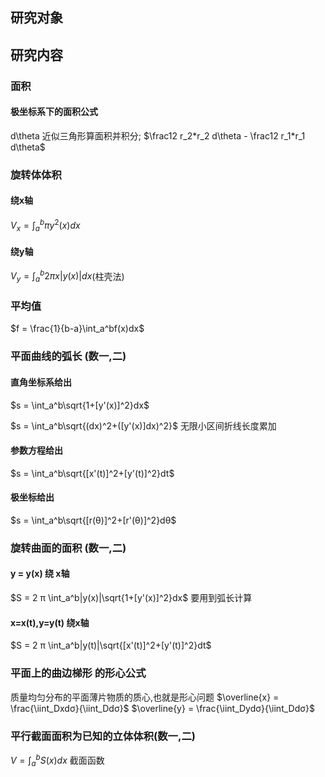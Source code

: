 ## 研究对象

## 研究内容
### 面积

#### 极坐标系下的面积公式
d\theta 近似三角形算面积并积分;
$\frac12 r_2*r_2 d\theta - \frac12 r_1*r_1 d\theta$ 

### 旋转体体积
#### 绕x轴
$V_x = \int_a^b\pi y^2(x) dx$ 
#### 绕y轴
$V_y = \int_a^b 2\pi x |y(x)|dx$(柱壳法) 

### 平均值
$f = \frac{1}{b-a}\int_a^bf(x)dx$ 

### 平面曲线的弧长 (数一,二)
#### 直角坐标系给出 
$s = \int_a^b\sqrt{1+[y'(x)]^2}dx$ 

$s = \int_a^b\sqrt{(dx)^2+([y'(x)]dx)^2}$ 
无限小区间折线长度累加

#### 参数方程给出
$s = \int_a^b\sqrt{[x'(t)]^2+[y'(t)]^2}dt$ 

#### 极坐标给出
$s = \int_a^b\sqrt{[r(θ)]^2+[r'(θ)]^2}dθ$ 

### 旋转曲面的面积 (数一,二)
#### y = y(x) 绕 x轴

$S = 2 π \int_a^b|y(x)|\sqrt{1+[y'(x)]^2}dx$ 
要用到弧长计算
#### x=x(t),y=y(t) 绕x轴
$S = 2 π \int_a^b|y(t)|\sqrt{[x'(t)]^2+[y'(t)]^2}dt$ 


### 平面上的曲边梯形 的形心公式
质量均匀分布的平面薄片物质的质心,也就是形心问题
$\overline{x} = \frac{\iint_Dxdσ}{\iint_Ddσ}$ 
$\overline{y} = \frac{\iint_Dydσ}{\iint_Ddσ}$ 

### 平行截面面积为已知的立体体积(数一,二)
$V = \int_a^b S(x) dx$ 
截面函数